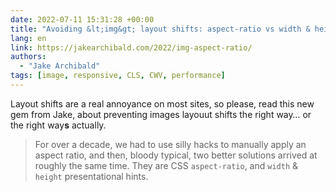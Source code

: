 ```yaml
---
date: 2022-07-11 15:31:28 +00:00
title: "Avoiding &lt;img&gt; layout shifts: aspect-ratio vs width & height attributes"
lang: en
link: https://jakearchibald.com/2022/img-aspect-ratio/
authors:
  - "Jake Archibald"
tags: [image, responsive, CLS, CWV, performance]
---
```


Layout shifts are a real annoyance on most sites, so please, read this new gem from Jake, about preventing images layouut shifts the right way… or the right way**s** actually.

> For over a decade, we had to use silly hacks to manually apply an aspect ratio, and then, bloody typical, two better solutions arrived at roughly the same time. They are CSS `aspect-ratio`, and `width` & `height` presentational hints.
